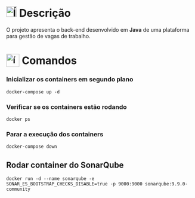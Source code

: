 # <img src="https://github.com/user-attachments/assets/caabfdf0-0f9e-44a3-8200-c6579fe87887" alt="Ícone de descrição" width="28"> Descrição
O projeto apresenta o back-end desenvolvido em **Java** de uma plataforma para gestão de vagas de trabalho.

# <sub><img src="https://github.com/user-attachments/assets/63b6ebba-d37d-4a91-ad27-0738c4896197" alt="ícone de terminal" width="35"></sub> Comandos
### Inicializar os containers em segundo plano
```
docker-compose up -d
```
### Verificar se os containers estão rodando
```
docker ps
```
### Parar a execução dos containers
```
docker-compose down
```
## Rodar container do SonarQube
```
docker run -d --name sonarqube -e SONAR_ES_BOOTSTRAP_CHECKS_DISABLE=true -p 9000:9000 sonarqube:9.9.0-community
```
